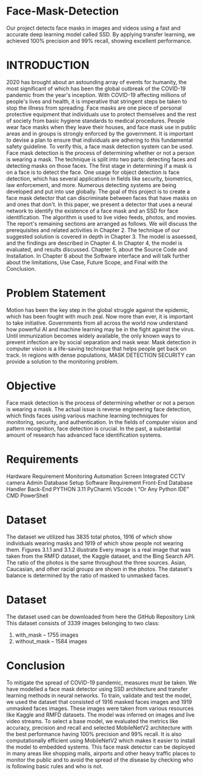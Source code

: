 # Face-Mask-Detection
Our project detects face masks in images and videos using a fast and accurate deep learning model called SSD. By applying transfer learning, we achieved 100% precision and 99% recall, showing excellent performance.
# INTRODUCTION
2020 has brought about an astounding array of events for humanity, the most significant of which has been the global outbreak of the COVID-19 pandemic from the year's inception. With COVID-19 affecting millions of people's lives and health, it is imperative that stringent steps be taken to stop the illness from spreading. Face masks are one piece of personal protective equipment that individuals use to protect themselves and the rest of society from basic hygiene standards to medical procedures. People wear face masks when they leave their houses, and face mask use in public areas and in groups is strongly enforced by the government. It is important to devise a plan to ensure that individuals are adhering to this fundamental safety guideline. To verify this, a face mask detection system can be used. Face mask detection is the process of determining whether or not a person is wearing a mask. The technique is split into two parts: detecting faces and detecting masks on those faces. The first stage in determining if a mask is on a face is to detect the face. One usage for object detection is face detection, which has several applications in fields like security, biometrics, law enforcement, and more. Numerous detecting systems are being developed and put into use globally. The goal of this project is to create a face mask detector that can discriminate between faces that have masks on and ones that don't. In this paper, we present a detector that uses a neural network to identify the existence of a face mask and an SSD for face identification. The algorithm is used to live video feeds, photos, and movies. The report's remaining sections are arranged as follows. We will discuss the prerequisites and related activities in Chapter 2. The technique of our suggested solution is covered in depth in Chapter 3. The model is assessed, and the findings are described in Chapter 4. In Chapter 4, the model is evaluated, and results discussed. Chapter 5, about the Source Code and Installation. In Chapter 6 about the Software interface and will talk further about the limitations, Use Case, Future Scope, and Final with the Conclusion.
# Problem Statement
Motion has been the key step in the global struggle against the epidemic, which has been fought with much zeal. Now more than ever, it is important to take initiative. Governments from all across the world now understand how powerful AI and machine learning may be in the fight against the virus. Until immunization becomes widely available, the only known ways to prevent infection are by social separation and mask wear. Mask detection in computer vision is a life-saving technique that helps people get back on track. In regions with dense populations, MASK DETECTION SECURITY can provide a solution to the monitoring problem.
# Objective
Face mask detection is the process of determining whether or not a person is wearing a mask. The actual issue is reverse engineering face detection, which finds faces using various machine learning techniques for monitoring, security, and authentication. In the fields of computer vision and pattern recognition, face detection is crucial. In the past, a substantial amount of research has advanced face identification systems.
# Requirements
Hardware Requirement
Monitoring Automation Screen
Integrated CCTV camera
Admin Database Setup
Software Requirement
Front-End
Database Handler
Back-End
PYTHON 3.11
PyCharm\ VScode \ “Or Any Python IDE”
CMD
PowerShell
# Dataset
The dataset we utilized has 3835 total photos, 1916 of which show individuals wearing masks and 1919 of which show people not wearing them.
Figures 3.1.1 and 3.1.2 illustrate Every image is a real image that was taken from the RMFD dataset, the Kaggle dataset, and the Bing Search API. The ratio of the photos is the same throughout the three sources. Asian, Caucasian, and other racial groups are shown in the photos. The dataset's balance is determined by the ratio of masked to unmasked faces.
# Dataset
The dataset used can be downloaded from here the GitHub Repository Link This dataset consists of 3339 images belonging to two class:
1. with_mask – 1755 images
2. without_mask – 1584 images
# Conclusion
To mitigate the spread of COVID-19 pandemic, measures must be taken. We have modelled a face mask detector using SSD architecture and transfer learning methods in neural networks. To train, validate and test the model, we used the dataset that consisted of 1916 masked faces images and 1919 unmasked faces images. These images were taken from various resources like Kaggle and RMFD datasets. The model was inferred on images and live video streams. To select a base model, we evaluated the metrics like accuracy, precision and recall and selected MobileNetV2 architecture with the best performance having 100% precision and 99% recall. It is also computationally efficient using MobileNetV2 which makes it easier to install the model to embedded systems. This face mask detector can be deployed in many areas like shopping malls, airports and other heavy traffic places to monitor the public and to avoid the spread of the disease by checking who is following basic rules and who is not.
